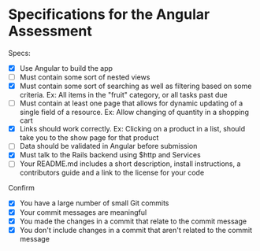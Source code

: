 # Specifications for the Angular Assessment

Specs:
- [x] Use Angular to build the app
- [ ] Must contain some sort of nested views
- [x] Must contain some sort of searching as well as filtering based on some criteria. Ex: All items in the "fruit" category, or all tasks past due
- [ ] Must contain at least one page that allows for dynamic updating of a single field of a resource. Ex: Allow changing of quantity in a shopping cart
- [x] Links should work correctly. Ex: Clicking on a product in a list, should take you to the show page for that product
- [ ] Data should be validated in Angular before submission
- [x] Must talk to the Rails backend using $http and Services
- [ ] Your README.md includes a short description, install instructions, a contributors guide and a link to the license for your code

Confirm
- [x] You have a large number of small Git commits
- [x] Your commit messages are meaningful
- [x] You made the changes in a commit that relate to the commit message
- [x] You don't include changes in a commit that aren't related to the commit message